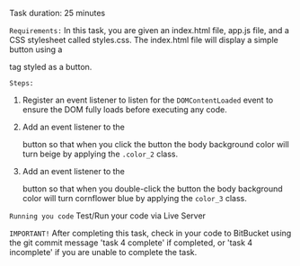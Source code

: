 Task duration:  25 minutes

`Requirements:`
In this task, you are given an index.html file, app.js file, and a CSS stylesheet called styles.css.  The index.html file will display a simple button using a <div> tag styled as a button. 


`Steps:`
1. Register an event listener to listen for the `DOMContentLoaded` event to ensure the DOM fully loads before executing any code.

2. Add an event listener to the <div> button so that when you click the button the body background color will turn beige by applying the `.color_2` class.

3. Add an event listener to the <div> button so that when you double-click the button the body background color will turn cornflower blue by applying the `color_3` class.


`Running you code`
Test/Run your code via Live Server

`IMPORTANT!`
After completing this task, check in your code to BitBucket using the git commit message 'task 4 complete' if completed, or 'task 4 incomplete' if you are unable to complete the task.
